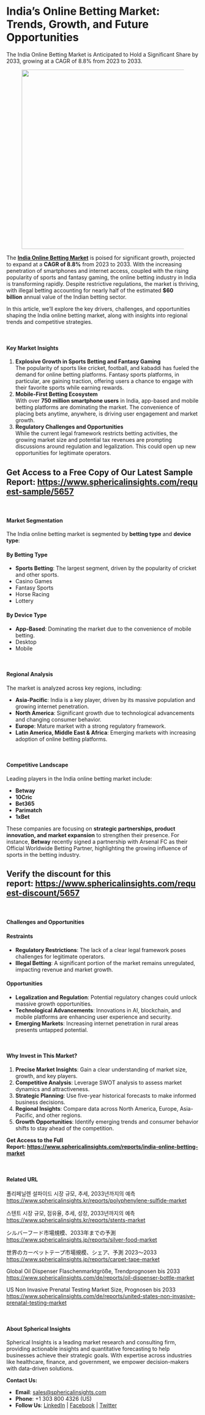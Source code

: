 <h1 id="7803" class="pw-post-title fo fp fq bf fr fs ft fu fv fw fx fy fz ga gb gc gd ge gf gg gh gi gj gk gl gm gn go gp gq bk" data-testid="storyTitle" data-selectable-paragraph="">India&rsquo;s Online Betting Market: Trends, Growth, and Future Opportunities</h1>
<div class="fj fk fl fm fn">
<div class="ab cb">
<div class="ci bh ev ew ex ey">
<p id="03a2" class="pw-post-body-paragraph lg lh fq li b lj lk ll lm ln lo lp lq lr ls lt lu lv lw lx ly lz ma mb mc md fj bk" data-selectable-paragraph="">The India Online Betting Market is Anticipated to Hold a Significant Share by 2033, growing at a CAGR of 8.8% from 2023 to 2033.</p>
<figure class="mh mi mj mk ml mm me mf paragraph-image">
<div class="mn mo ed mp bh mq" tabindex="0">
<div class="me mf mg"><picture><source srcset="https://miro.medium.com/v2/resize:fit:640/format:webp/1*IqraaFnK6C8o5Sns9HG_0w.jpeg 640w, https://miro.medium.com/v2/resize:fit:720/format:webp/1*IqraaFnK6C8o5Sns9HG_0w.jpeg 720w, https://miro.medium.com/v2/resize:fit:750/format:webp/1*IqraaFnK6C8o5Sns9HG_0w.jpeg 750w, https://miro.medium.com/v2/resize:fit:786/format:webp/1*IqraaFnK6C8o5Sns9HG_0w.jpeg 786w, https://miro.medium.com/v2/resize:fit:828/format:webp/1*IqraaFnK6C8o5Sns9HG_0w.jpeg 828w, https://miro.medium.com/v2/resize:fit:1100/format:webp/1*IqraaFnK6C8o5Sns9HG_0w.jpeg 1100w, https://miro.medium.com/v2/resize:fit:1400/format:webp/1*IqraaFnK6C8o5Sns9HG_0w.jpeg 1400w" type="image/webp" sizes="(min-resolution: 4dppx) and (max-width: 700px) 50vw, (-webkit-min-device-pixel-ratio: 4) and (max-width: 700px) 50vw, (min-resolution: 3dppx) and (max-width: 700px) 67vw, (-webkit-min-device-pixel-ratio: 3) and (max-width: 700px) 65vw, (min-resolution: 2.5dppx) and (max-width: 700px) 80vw, (-webkit-min-device-pixel-ratio: 2.5) and (max-width: 700px) 80vw, (min-resolution: 2dppx) and (max-width: 700px) 100vw, (-webkit-min-device-pixel-ratio: 2) and (max-width: 700px) 100vw, 700px" /><source srcset="https://miro.medium.com/v2/resize:fit:640/1*IqraaFnK6C8o5Sns9HG_0w.jpeg 640w, https://miro.medium.com/v2/resize:fit:720/1*IqraaFnK6C8o5Sns9HG_0w.jpeg 720w, https://miro.medium.com/v2/resize:fit:750/1*IqraaFnK6C8o5Sns9HG_0w.jpeg 750w, https://miro.medium.com/v2/resize:fit:786/1*IqraaFnK6C8o5Sns9HG_0w.jpeg 786w, https://miro.medium.com/v2/resize:fit:828/1*IqraaFnK6C8o5Sns9HG_0w.jpeg 828w, https://miro.medium.com/v2/resize:fit:1100/1*IqraaFnK6C8o5Sns9HG_0w.jpeg 1100w, https://miro.medium.com/v2/resize:fit:1400/1*IqraaFnK6C8o5Sns9HG_0w.jpeg 1400w" sizes="(min-resolution: 4dppx) and (max-width: 700px) 50vw, (-webkit-min-device-pixel-ratio: 4) and (max-width: 700px) 50vw, (min-resolution: 3dppx) and (max-width: 700px) 67vw, (-webkit-min-device-pixel-ratio: 3) and (max-width: 700px) 65vw, (min-resolution: 2.5dppx) and (max-width: 700px) 80vw, (-webkit-min-device-pixel-ratio: 2.5) and (max-width: 700px) 80vw, (min-resolution: 2dppx) and (max-width: 700px) 100vw, (-webkit-min-device-pixel-ratio: 2) and (max-width: 700px) 100vw, 700px" data-testid="og" /><img class="bh ko mr c" src="https://miro.medium.com/v2/resize:fit:840/1*IqraaFnK6C8o5Sns9HG_0w.jpeg" alt="" width="700" height="467" /></picture></div>
</div>
</figure>
<p id="e328" class="pw-post-body-paragraph lg lh fq li b lj lk ll lm ln lo lp lq lr ls lt lu lv lw lx ly lz ma mb mc md fj bk" data-selectable-paragraph="">The&nbsp;<a class="af ms" href="https://www.sphericalinsights.com/reports/india-online-betting-market" target="_blank" rel="noopener ugc nofollow"><strong class="li fr">India Online Betting Market</strong></a>&nbsp;is poised for significant growth, projected to expand at a&nbsp;<strong class="li fr">CAGR of 8.8%</strong>&nbsp;from 2023 to 2033. With the increasing penetration of smartphones and internet access, coupled with the rising popularity of sports and fantasy gaming, the online betting industry in India is transforming rapidly. Despite restrictive regulations, the market is thriving, with illegal betting accounting for nearly half of the estimated&nbsp;<strong class="li fr">$60 billion</strong>&nbsp;annual value of the Indian betting sector.</p>
<p id="4a72" class="pw-post-body-paragraph lg lh fq li b lj lk ll lm ln lo lp lq lr ls lt lu lv lw lx ly lz ma mb mc md fj bk" data-selectable-paragraph="">In this article, we&rsquo;ll explore the key drivers, challenges, and opportunities shaping the India online betting market, along with insights into regional trends and competitive strategies.</p>
</div>
</div>
</div>
<div class="ab cb mt mu mv mw">&nbsp;</div>
<div class="fj fk fl fm fn">
<div class="ab cb">
<div class="ci bh ev ew ex ey">
<h4 id="20fa" class="nb nc fq bf nd ne nf ng nh ni nj nk nl nm nn no np nq nr ns nt nu nv nw nx ny bk">Key Market Insights</h4>
<ol class="">
<li id="0318" class="lg lh fq li b lj nz ll lm ln oa lp lq lr ob lt lu lv oc lx ly lz od mb mc md oe of og bk" data-selectable-paragraph=""><strong class="li fr">Explosive Growth in Sports Betting and Fantasy Gaming</strong><br />The popularity of sports like cricket, football, and kabaddi has fueled the demand for online betting platforms. Fantasy sports platforms, in particular, are gaining traction, offering users a chance to engage with their favorite sports while earning rewards.</li>
<li id="4b62" class="lg lh fq li b lj oh ll lm ln oi lp lq lr oj lt lu lv ok lx ly lz ol mb mc md oe of og bk" data-selectable-paragraph=""><strong class="li fr">Mobile-First Betting Ecosystem</strong><br />With over&nbsp;<strong class="li fr">750 million smartphone users</strong>&nbsp;in India, app-based and mobile betting platforms are dominating the market. The convenience of placing bets anytime, anywhere, is driving user engagement and market growth.</li>
<li id="7aa9" class="lg lh fq li b lj oh ll lm ln oi lp lq lr oj lt lu lv ok lx ly lz ol mb mc md oe of og bk" data-selectable-paragraph=""><strong class="li fr">Regulatory Challenges and Opportunities</strong><br />While the current legal framework restricts betting activities, the growing market size and potential tax revenues are prompting discussions around regulation and legalization. This could open up new opportunities for legitimate operators.</li>
</ol>
<h2 id="de72" class="om nc fq bf nd on oo op nh oq or os nl lr ot ou ov lv ow ox oy lz oz pa pb pc bk" data-selectable-paragraph="">Get Access to a Free Copy of Our Latest Sample Report:&nbsp;<a class="af ms" href="https://www.sphericalinsights.com/request-sample/5657" target="_blank" rel="noopener ugc nofollow">https://www.sphericalinsights.com/request-sample/5657</a></h2>
</div>
</div>
</div>
<div class="ab cb mt mu mv mw">&nbsp;</div>
<div class="fj fk fl fm fn">
<div class="ab cb">
<div class="ci bh ev ew ex ey">
<h4 id="a68a" class="nb nc fq bf nd ne nf ng nh ni nj nk nl nm nn no np nq nr ns nt nu nv nw nx ny bk">Market Segmentation</h4>
<p id="f05a" class="pw-post-body-paragraph lg lh fq li b lj nz ll lm ln oa lp lq lr ob lt lu lv oc lx ly lz od mb mc md fj bk" data-selectable-paragraph="">The India online betting market is segmented by&nbsp;<strong class="li fr">betting type</strong>&nbsp;and&nbsp;<strong class="li fr">device type</strong>:</p>
<h4 id="25e8" class="om nc fq bf nd on oo op nh oq or os nl lr ot ou ov lv ow ox oy lz oz pa pb pc bk">By Betting Type</h4>
<ul class="">
<li id="437b" class="lg lh fq li b lj nz ll lm ln oa lp lq lr ob lt lu lv oc lx ly lz od mb mc md pd of og bk" data-selectable-paragraph=""><strong class="li fr">Sports Betting</strong>: The largest segment, driven by the popularity of cricket and other sports.</li>
<li id="e1ee" class="lg lh fq li b lj oh ll lm ln oi lp lq lr oj lt lu lv ok lx ly lz ol mb mc md pd of og bk" data-selectable-paragraph="">Casino Games</li>
<li id="a2fe" class="lg lh fq li b lj oh ll lm ln oi lp lq lr oj lt lu lv ok lx ly lz ol mb mc md pd of og bk" data-selectable-paragraph="">Fantasy Sports</li>
<li id="6097" class="lg lh fq li b lj oh ll lm ln oi lp lq lr oj lt lu lv ok lx ly lz ol mb mc md pd of og bk" data-selectable-paragraph="">Horse Racing</li>
<li id="d22a" class="lg lh fq li b lj oh ll lm ln oi lp lq lr oj lt lu lv ok lx ly lz ol mb mc md pd of og bk" data-selectable-paragraph="">Lottery</li>
</ul>
<h4 id="dbff" class="om nc fq bf nd on oo op nh oq or os nl lr ot ou ov lv ow ox oy lz oz pa pb pc bk">By Device Type</h4>
<ul class="">
<li id="2b32" class="lg lh fq li b lj nz ll lm ln oa lp lq lr ob lt lu lv oc lx ly lz od mb mc md pd of og bk" data-selectable-paragraph=""><strong class="li fr">App-Based</strong>: Dominating the market due to the convenience of mobile betting.</li>
<li id="22c1" class="lg lh fq li b lj oh ll lm ln oi lp lq lr oj lt lu lv ok lx ly lz ol mb mc md pd of og bk" data-selectable-paragraph="">Desktop</li>
<li id="d4a2" class="lg lh fq li b lj oh ll lm ln oi lp lq lr oj lt lu lv ok lx ly lz ol mb mc md pd of og bk" data-selectable-paragraph="">Mobile</li>
</ul>
</div>
</div>
</div>
<div class="ab cb mt mu mv mw">&nbsp;</div>
<div class="fj fk fl fm fn">
<div class="ab cb">
<div class="ci bh ev ew ex ey">
<h4 id="f450" class="nb nc fq bf nd ne nf ng nh ni nj nk nl nm nn no np nq nr ns nt nu nv nw nx ny bk">Regional Analysis</h4>
<p id="e5ae" class="pw-post-body-paragraph lg lh fq li b lj nz ll lm ln oa lp lq lr ob lt lu lv oc lx ly lz od mb mc md fj bk" data-selectable-paragraph="">The market is analyzed across key regions, including:</p>
<ul class="">
<li id="4271" class="lg lh fq li b lj lk ll lm ln lo lp lq lr ls lt lu lv lw lx ly lz ma mb mc md pd of og bk" data-selectable-paragraph=""><strong class="li fr">Asia-Pacific</strong>: India is a key player, driven by its massive population and growing internet penetration.</li>
<li id="66b6" class="lg lh fq li b lj oh ll lm ln oi lp lq lr oj lt lu lv ok lx ly lz ol mb mc md pd of og bk" data-selectable-paragraph=""><strong class="li fr">North America</strong>: Significant growth due to technological advancements and changing consumer behavior.</li>
<li id="f637" class="lg lh fq li b lj oh ll lm ln oi lp lq lr oj lt lu lv ok lx ly lz ol mb mc md pd of og bk" data-selectable-paragraph=""><strong class="li fr">Europe</strong>: Mature market with a strong regulatory framework.</li>
<li id="b616" class="lg lh fq li b lj oh ll lm ln oi lp lq lr oj lt lu lv ok lx ly lz ol mb mc md pd of og bk" data-selectable-paragraph=""><strong class="li fr">Latin America, Middle East &amp; Africa</strong>: Emerging markets with increasing adoption of online betting platforms.</li>
</ul>
</div>
</div>
</div>
<div class="ab cb mt mu mv mw">&nbsp;</div>
<div class="fj fk fl fm fn">
<div class="ab cb">
<div class="ci bh ev ew ex ey">
<h4 id="9549" class="nb nc fq bf nd ne nf ng nh ni nj nk nl nm nn no np nq nr ns nt nu nv nw nx ny bk">Competitive Landscape</h4>
<p id="836e" class="pw-post-body-paragraph lg lh fq li b lj nz ll lm ln oa lp lq lr ob lt lu lv oc lx ly lz od mb mc md fj bk" data-selectable-paragraph="">Leading players in the India online betting market include:</p>
<ul class="">
<li id="f9dd" class="lg lh fq li b lj lk ll lm ln lo lp lq lr ls lt lu lv lw lx ly lz ma mb mc md pd of og bk" data-selectable-paragraph=""><strong class="li fr">Betway</strong></li>
<li id="df44" class="lg lh fq li b lj oh ll lm ln oi lp lq lr oj lt lu lv ok lx ly lz ol mb mc md pd of og bk" data-selectable-paragraph=""><strong class="li fr">10Cric</strong></li>
<li id="c0e0" class="lg lh fq li b lj oh ll lm ln oi lp lq lr oj lt lu lv ok lx ly lz ol mb mc md pd of og bk" data-selectable-paragraph=""><strong class="li fr">Bet365</strong></li>
<li id="d876" class="lg lh fq li b lj oh ll lm ln oi lp lq lr oj lt lu lv ok lx ly lz ol mb mc md pd of og bk" data-selectable-paragraph=""><strong class="li fr">Parimatch</strong></li>
<li id="5db9" class="lg lh fq li b lj oh ll lm ln oi lp lq lr oj lt lu lv ok lx ly lz ol mb mc md pd of og bk" data-selectable-paragraph=""><strong class="li fr">1xBet</strong></li>
</ul>
<p id="42bc" class="pw-post-body-paragraph lg lh fq li b lj lk ll lm ln lo lp lq lr ls lt lu lv lw lx ly lz ma mb mc md fj bk" data-selectable-paragraph="">These companies are focusing on&nbsp;<strong class="li fr">strategic partnerships, product innovation, and market expansion</strong>&nbsp;to strengthen their presence. For instance,&nbsp;<strong class="li fr">Betway</strong>&nbsp;recently signed a partnership with Arsenal FC as their Official Worldwide Betting Partner, highlighting the growing influence of sports in the betting industry.</p>
<h2 id="e429" class="om nc fq bf nd on oo op nh oq or os nl lr ot ou ov lv ow ox oy lz oz pa pb pc bk" data-selectable-paragraph="">Verify the discount for this report:&nbsp;<a class="af ms" href="https://www.sphericalinsights.com/request-discount/5657" target="_blank" rel="noopener ugc nofollow">https://www.sphericalinsights.com/request-discount/5657</a></h2>
</div>
</div>
</div>
<div class="ab cb mt mu mv mw">&nbsp;</div>
<div class="fj fk fl fm fn">
<div class="ab cb">
<div class="ci bh ev ew ex ey">
<h4 id="7a05" class="nb nc fq bf nd ne nf ng nh ni nj nk nl nm nn no np nq nr ns nt nu nv nw nx ny bk">Challenges and Opportunities</h4>
<h4 id="381a" class="om nc fq bf nd on oo op nh oq or os nl lr ot ou ov lv ow ox oy lz oz pa pb pc bk">Restraints</h4>
<ul class="">
<li id="098b" class="lg lh fq li b lj nz ll lm ln oa lp lq lr ob lt lu lv oc lx ly lz od mb mc md pd of og bk" data-selectable-paragraph=""><strong class="li fr">Regulatory Restrictions</strong>: The lack of a clear legal framework poses challenges for legitimate operators.</li>
<li id="cb04" class="lg lh fq li b lj oh ll lm ln oi lp lq lr oj lt lu lv ok lx ly lz ol mb mc md pd of og bk" data-selectable-paragraph=""><strong class="li fr">Illegal Betting</strong>: A significant portion of the market remains unregulated, impacting revenue and market growth.</li>
</ul>
<h4 id="5fdf" class="om nc fq bf nd on oo op nh oq or os nl lr ot ou ov lv ow ox oy lz oz pa pb pc bk">Opportunities</h4>
<ul class="">
<li id="b037" class="lg lh fq li b lj nz ll lm ln oa lp lq lr ob lt lu lv oc lx ly lz od mb mc md pd of og bk" data-selectable-paragraph=""><strong class="li fr">Legalization and Regulation</strong>: Potential regulatory changes could unlock massive growth opportunities.</li>
<li id="e155" class="lg lh fq li b lj oh ll lm ln oi lp lq lr oj lt lu lv ok lx ly lz ol mb mc md pd of og bk" data-selectable-paragraph=""><strong class="li fr">Technological Advancements</strong>: Innovations in AI, blockchain, and mobile platforms are enhancing user experience and security.</li>
<li id="37da" class="lg lh fq li b lj oh ll lm ln oi lp lq lr oj lt lu lv ok lx ly lz ol mb mc md pd of og bk" data-selectable-paragraph=""><strong class="li fr">Emerging Markets</strong>: Increasing internet penetration in rural areas presents untapped potential.</li>
</ul>
</div>
</div>
</div>
<div class="ab cb mt mu mv mw">&nbsp;</div>
<div class="fj fk fl fm fn">
<div class="ab cb">
<div class="ci bh ev ew ex ey">
<h4 id="8472" class="nb nc fq bf nd ne nf ng nh ni nj nk nl nm nn no np nq nr ns nt nu nv nw nx ny bk">Why Invest in This Market?</h4>
<ol class="">
<li id="f8d6" class="lg lh fq li b lj nz ll lm ln oa lp lq lr ob lt lu lv oc lx ly lz od mb mc md oe of og bk" data-selectable-paragraph=""><strong class="li fr">Precise Market Insights</strong>: Gain a clear understanding of market size, growth, and key players.</li>
<li id="e87b" class="lg lh fq li b lj oh ll lm ln oi lp lq lr oj lt lu lv ok lx ly lz ol mb mc md oe of og bk" data-selectable-paragraph=""><strong class="li fr">Competitive Analysis</strong>: Leverage SWOT analysis to assess market dynamics and attractiveness.</li>
<li id="d8d4" class="lg lh fq li b lj oh ll lm ln oi lp lq lr oj lt lu lv ok lx ly lz ol mb mc md oe of og bk" data-selectable-paragraph=""><strong class="li fr">Strategic Planning</strong>: Use five-year historical forecasts to make informed business decisions.</li>
<li id="e986" class="lg lh fq li b lj oh ll lm ln oi lp lq lr oj lt lu lv ok lx ly lz ol mb mc md oe of og bk" data-selectable-paragraph=""><strong class="li fr">Regional Insights</strong>: Compare data across North America, Europe, Asia-Pacific, and other regions.</li>
<li id="b484" class="lg lh fq li b lj oh ll lm ln oi lp lq lr oj lt lu lv ok lx ly lz ol mb mc md oe of og bk" data-selectable-paragraph=""><strong class="li fr">Growth Opportunities</strong>: Identify emerging trends and consumer behavior shifts to stay ahead of the competition.</li>
</ol>
<p id="c156" class="pw-post-body-paragraph lg lh fq li b lj lk ll lm ln lo lp lq lr ls lt lu lv lw lx ly lz ma mb mc md fj bk" data-selectable-paragraph=""><strong class="li fr">Get Access to the Full Report:&nbsp;</strong><a class="af ms" href="https://www.sphericalinsights.com/reports/india-online-betting-market" target="_blank" rel="noopener ugc nofollow"><strong class="li fr">https://www.sphericalinsights.com/reports/india-online-betting-market</strong></a></p>
</div>
</div>
</div>
<div class="ab cb mt mu mv mw">&nbsp;</div>
<div class="fj fk fl fm fn">
<div class="ab cb">
<div class="ci bh ev ew ex ey">
<h4 id="8a5e" class="nb nc fq bf nd ne nf ng nh ni nj nk nl nm nn no np nq nr ns nt nu nv nw nx ny bk">Related URL</h4>
<p id="841b" class="pw-post-body-paragraph lg lh fq li b lj nz ll lm ln oa lp lq lr ob lt lu lv oc lx ly lz od mb mc md fj bk" data-selectable-paragraph="">폴리페닐렌 설파이드 시장 규모, 추세, 2033년까지의 예측<br /><a class="af ms" href="https://www.sphericalinsights.kr/reports/polyphenylene-sulfide-market" target="_blank" rel="noopener ugc nofollow">https://www.sphericalinsights.kr/reports/polyphenylene-sulfide-market</a></p>
<p id="d2e2" class="pw-post-body-paragraph lg lh fq li b lj lk ll lm ln lo lp lq lr ls lt lu lv lw lx ly lz ma mb mc md fj bk" data-selectable-paragraph="">스텐트 시장 규모, 점유율, 추세, 성장, 2033년까지의 예측<br /><a class="af ms" href="https://www.sphericalinsights.kr/reports/stents-market" target="_blank" rel="noopener ugc nofollow">https://www.sphericalinsights.kr/reports/stents-market</a></p>
<p id="b90a" class="pw-post-body-paragraph lg lh fq li b lj lk ll lm ln lo lp lq lr ls lt lu lv lw lx ly lz ma mb mc md fj bk" data-selectable-paragraph="">シルバーフード市場規模、2033年までの予測<br /><a class="af ms" href="https://www.sphericalinsights.jp/reports/silver-food-market" target="_blank" rel="noopener ugc nofollow">https://www.sphericalinsights.jp/reports/silver-food-market</a></p>
<p id="c37e" class="pw-post-body-paragraph lg lh fq li b lj lk ll lm ln lo lp lq lr ls lt lu lv lw lx ly lz ma mb mc md fj bk" data-selectable-paragraph="">世界のカーペットテープ市場規模、シェア、予測 2023～2033<br /><a class="af ms" href="https://www.sphericalinsights.jp/reports/carpet-tape-market" target="_blank" rel="noopener ugc nofollow">https://www.sphericalinsights.jp/reports/carpet-tape-market</a></p>
<p id="9d91" class="pw-post-body-paragraph lg lh fq li b lj lk ll lm ln lo lp lq lr ls lt lu lv lw lx ly lz ma mb mc md fj bk" data-selectable-paragraph="">Global Oil Dispenser Flaschenmarktgr&ouml;&szlig;e, Trendprognosen bis 2033<br /><a class="af ms" href="https://www.sphericalinsights.com/de/reports/oil-dispenser-bottle-market" target="_blank" rel="noopener ugc nofollow">https://www.sphericalinsights.com/de/reports/oil-dispenser-bottle-market</a></p>
<p id="54e7" class="pw-post-body-paragraph lg lh fq li b lj lk ll lm ln lo lp lq lr ls lt lu lv lw lx ly lz ma mb mc md fj bk" data-selectable-paragraph="">US Non Invasive Prenatal Testing Market Size, Prognosen bis 2033<br /><a class="af ms" href="https://www.sphericalinsights.com/de/reports/united-states-non-invasive-prenatal-testing-market" target="_blank" rel="noopener ugc nofollow">https://www.sphericalinsights.com/de/reports/united-states-non-invasive-prenatal-testing-market</a></p>
</div>
</div>
</div>
<div class="ab cb mt mu mv mw">&nbsp;</div>
<div class="fj fk fl fm fn">
<div class="ab cb">
<div class="ci bh ev ew ex ey">
<h4 id="11b6" class="nb nc fq bf nd ne nf ng nh ni nj nk nl nm nn no np nq nr ns nt nu nv nw nx ny bk">About Spherical Insights</h4>
<p id="fb02" class="pw-post-body-paragraph lg lh fq li b lj nz ll lm ln oa lp lq lr ob lt lu lv oc lx ly lz od mb mc md fj bk" data-selectable-paragraph="">Spherical Insights is a leading market research and consulting firm, providing actionable insights and quantitative forecasting to help businesses achieve their strategic goals. With expertise across industries like healthcare, finance, and government, we empower decision-makers with data-driven solutions.</p>
<p id="b01b" class="pw-post-body-paragraph lg lh fq li b lj lk ll lm ln lo lp lq lr ls lt lu lv lw lx ly lz ma mb mc md fj bk" data-selectable-paragraph=""><strong class="li fr">Contact Us:</strong></p>
<ul class="">
<li id="0345" class="lg lh fq li b lj lk ll lm ln lo lp lq lr ls lt lu lv lw lx ly lz ma mb mc md pd of og bk" data-selectable-paragraph=""><strong class="li fr">Email</strong>:&nbsp;<a class="af ms" href="mailto:sales@sphericalinsights.com" target="_blank" rel="noopener ugc nofollow">sales@sphericalinsights.com</a></li>
<li id="bdbe" class="lg lh fq li b lj oh ll lm ln oi lp lq lr oj lt lu lv ok lx ly lz ol mb mc md pd of og bk" data-selectable-paragraph=""><strong class="li fr">Phone</strong>: +1 303 800 4326 (US)</li>
<li id="81d6" class="lg lh fq li b lj oh ll lm ln oi lp lq lr oj lt lu lv ok lx ly lz ol mb mc md pd of og bk" data-selectable-paragraph=""><strong class="li fr">Follow Us</strong>:&nbsp;<a class="af ms" href="https://www.linkedin.com/company/spherical-insight/" target="_blank" rel="noopener ugc nofollow">LinkedIn</a>&nbsp;|&nbsp;<a class="af ms" href="https://www.facebook.com/sphericalinsights22" target="_blank" rel="noopener ugc nofollow">Facebook</a>&nbsp;|&nbsp;<a class="af ms" href="https://twitter.com/SInsights_US" target="_blank" rel="noopener ugc nofollow">Twitter</a></li>
</ul>
</div>
</div>
</div>
<p>&nbsp;</p>
